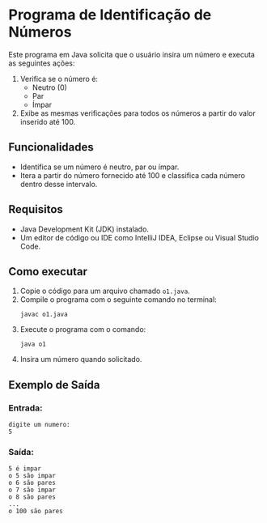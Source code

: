 # Programa de Identificação de Números

Este programa em Java solicita que o usuário insira um número e executa as seguintes ações:

1. Verifica se o número é:
   - Neutro (0)
   - Par
   - Ímpar
2. Exibe as mesmas verificações para todos os números a partir do valor inserido até 100.

## Funcionalidades

- Identifica se um número é neutro, par ou ímpar.
- Itera a partir do número fornecido até 100 e classifica cada número dentro desse intervalo.

## Requisitos

- Java Development Kit (JDK) instalado.
- Um editor de código ou IDE como IntelliJ IDEA, Eclipse ou Visual Studio Code.

## Como executar

1. Copie o código para um arquivo chamado `o1.java`.
2. Compile o programa com o seguinte comando no terminal:
   ```
   javac o1.java
   ```
3. Execute o programa com o comando:
   ```
   java o1
   ```
4. Insira um número quando solicitado.

## Exemplo de Saída

### Entrada:
```
digite um numero:
5
```

### Saída:
```
5 é impar
o 5 são impar
o 6 são pares
o 7 são impar
o 8 são pares
...
o 100 são pares
```


